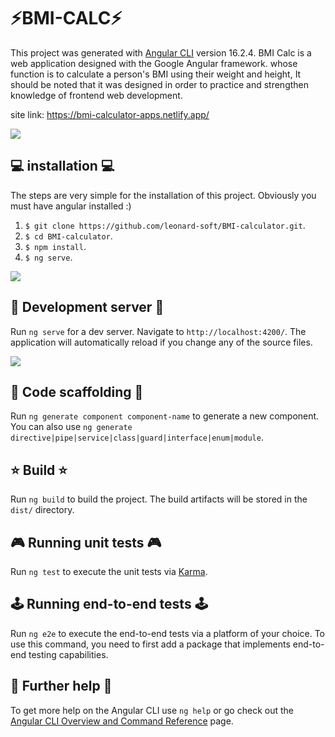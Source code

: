 # ⚡BMI-CALC⚡

This project was generated with [Angular CLI](https://github.com/angular/angular-cli) version 16.2.4. BMI Calc is a web application designed with the Google Angular framework. whose function is to calculate a person's BMI using their weight and height, It should be noted that it was designed in order to practice and strengthen knowledge of frontend web development.

site link: https://bmi-calculator-apps.netlify.app/

<img src="https://media2.giphy.com/media/qgQUggAC3Pfv687qPC/giphy.gif"> <br>

## 💻 installation 💻

The steps are very simple for the installation of this project. Obviously you must have angular installed :)
1) `$ git clone https://github.com/leonard-soft/BMI-calculator.git`.
2) `$ cd BMI-calculator`.
3) `$ npm install`.
4) `$ ng serve`.

<img src="https://miro.medium.com/v2/resize:fit:1000/0*nDG55Sf2dcQAMjmB.gif"> <br>

## 👾 Development server 👾

Run `ng serve` for a dev server. Navigate to `http://localhost:4200/`. The application will automatically reload if you change any of the source files.

<img src="https://code.visualstudio.com/assets/docs/nodejs/angular/Welcome-to-app.png"> <br>

## 🤖 Code scaffolding 🤖

Run `ng generate component component-name` to generate a new component. You can also use `ng generate directive|pipe|service|class|guard|interface|enum|module`.

## ⭐ Build ⭐

Run `ng build` to build the project. The build artifacts will be stored in the `dist/` directory.

## 🎮 Running unit tests 🎮

Run `ng test` to execute the unit tests via [Karma](https://karma-runner.github.io).

## 🕹️ Running end-to-end tests 🕹️

Run `ng e2e` to execute the end-to-end tests via a platform of your choice. To use this command, you need to first add a package that implements end-to-end testing capabilities.

## 🔷 Further help 🔷

To get more help on the Angular CLI use `ng help` or go check out the [Angular CLI Overview and Command Reference](https://angular.io/cli) page.
